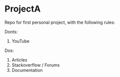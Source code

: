 # ProjectA
Repo for first personal project, with the following rules:

Donts:
1. YouTube

Dos:
1. Articles
2. Stackoverflow / Forums
3. Documentation
